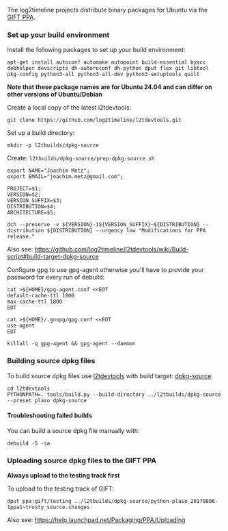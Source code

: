 The log2timeline projects distribute binary packages for Ubuntu via the
[GIFT PPA](https://launchpad.net/~gift).

### Set up your build environment

Install the following packages to set up your build environment:
```
apt-get install autoconf automake autopoint build-essential byacc debhelper devscripts dh-autoreconf dh-python dput flex git libtool pkg-config python3-all python3-all-dev python3-setuptools quilt
```

**Note that these package names are for Ubuntu 24.04 and can differ on other versions of Ubuntu/Debian**

Create a local copy of the latest l2tdevtools:
```
git clone https://github.com/log2timeline/l2tdevtools.git
```

Set up a build directory:
```
mkdir -p l2tbuilds/dpkg-source
```

Create: `l2tbuilds/dpkg-source/prep-dpkg-source.sh`

```
export NAME="Joachim Metz";
export EMAIL="joachim.metz@gmail.com";

PROJECT=$1;
VERSION=$2;
VERSION_SUFFIX=$3;
DISTRIBUTION=$4;
ARCHITECTURE=$5;

dch --preserve -v ${VERSION}-1${VERSION_SUFFIX}~${DISTRIBUTION} --distribution ${DISTRIBUTION} --urgency low "Modifications for PPA release."
```

Also see: https://github.com/log2timeline/l2tdevtools/wiki/Build-script#build-target-dpkg-source

Configure gpg to use gpg-agent otherwise you'll have to provide your password for every run of debuild:

```
cat >${HOME}/gpg-agent.conf <<EOT
default-cache-ttl 1800
max-cache-ttl 1800
EOT
```

```
cat >${HOME}/.gnupg/gpg.conf <<EOT
use-agent
EOT
```

`killall -q gpg-agent && gpg-agent --daemon`

### Building source dpkg files

To build source dpkg files use [l2tdevtools](https://github.com/log2timeline/l2tdevtools)
with build target: [dpkg-source](https://github.com/log2timeline/l2tdevtools/wiki/Build-script#build-target-dpkg-source).

```
cd l2tdevtools
PYTHONPATH=. tools/build.py --build-directory ../l2tbuilds/dpkg-source --preset plaso dpkg-source
```

#### Troubleshooting failed builds

You can build a source dpkg file manually with:
```
debuild -S -sa
```

### Uploading source dpkg files to the GIFT PPA

**Always upload to the testing track first**

To upload to the testing track of GIFT:
```
dput ppa:gift/testing ../l2tbuilds/dpkg-source/python-plaso_20170806-1ppa1~trusty_source.changes
```

Also see: https://help.launchpad.net/Packaging/PPA/Uploading

